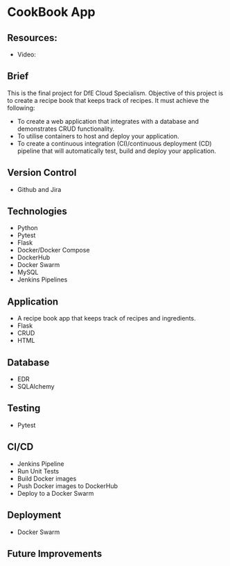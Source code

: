 # CookBook App
## Resources:
* Video:
## Brief
This is the final project for DfE Cloud Specialism. Objective of this project is to create a recipe book that keeps track of recipes. It must achieve the following:
* To create a web application that integrates with a database and demonstrates CRUD functionality.
* To utilise containers to host and deploy your application.
* To create a continuous integration (CI)/continuous deployment (CD) pipeline that will automatically test, build and deploy your application.

## Version Control
* Github and Jira
## Technologies
* Python
* Pytest
* Flask
* Docker/Docker Compose
* DockerHub
* Docker Swarm
* MySQL
* Jenkins Pipelines
## Application
* A recipe book app that keeps track of recipes and ingredients.
* Flask 
* CRUD
* HTML
## Database
* EDR
* SQLAlchemy
## Testing
* Pytest
## CI/CD
* Jenkins Pipeline
* Run Unit Tests
* Build Docker images
* Push Docker images to DockerHub
* Deploy to a Docker Swarm
## Deployment
* Docker Swarm
## Future Improvements
